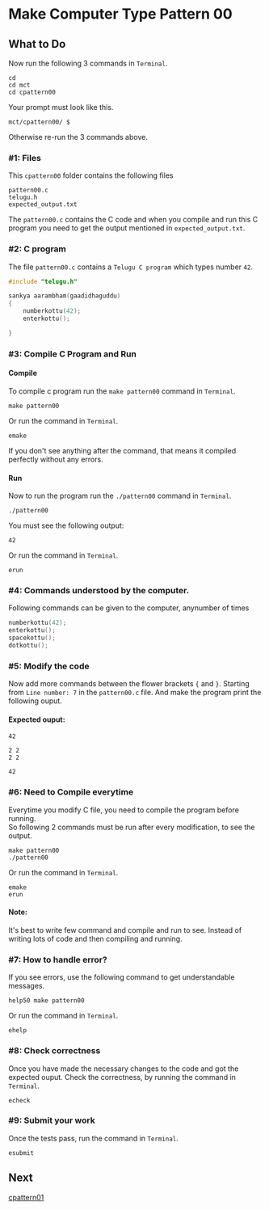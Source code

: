 Make Computer Type Pattern 00
=============================

What to Do
----------

Now run the following 3 commands in `Terminal`.

    cd
    cd mct
    cd cpattern00

Your prompt must look like this.

    mct/cpattern00/ $

Otherwise re-run the 3 commands above.


### #1: Files
This `cpattern00` folder contains the following files
```
pattern00.c
telugu.h
expected_output.txt
```
The `pattern00.c` contains the C code and when you compile and run this C program you need to get the output mentioned in `expected_output.txt`.

### #2: C program
The file `pattern00.c` contains a `Telugu C program` which types number `42`.
```c
#include "telugu.h"

sankya aarambham(gaadidhaguddu)
{
    numberkottu(42);
    enterkottu();

}
```

### #3: Compile C Program and Run
#### Compile
To compile c program run the `make pattern00` command in `Terminal`.
```
make pattern00
```
Or run the command in `Terminal`.
```
emake
```

If you don't see anything after the command, that means it compiled perfectly without any errors.  
#### Run
Now to run the program run the `./pattern00` command in `Terminal`.
```
./pattern00
```
You must see the following output:
```
42

```

Or run the command in `Terminal`.
```
erun
```

### #4: Commands understood by the computer.
Following commands can be given to the computer, anynumber of times
```c
numberkottu(42);
enterkottu();
spacekottu();
dotkottu();
```

### #5: Modify the code
Now add more commands between the flower brackets `{` and `}`. Starting from `Line number: 7`  in the `pattern00.c` file. And make the program print the following ouput.
#### Expected ouput:
```
42

2 2
2 2

42

```

### #6: Need to Compile everytime
Everytime you modify C file, you need to compile the program before running.  
So following 2 commands must be run after every modification, to see the output. 
```
make pattern00
./pattern00
```
Or run the command in `Terminal`.
```
emake
erun
```

#### Note: 
It's best to write few command and compile and run to see. Instead of writing lots of code and then compiling and running.

### #7: How to handle error?
If you see errors, use the following command to get understandable messages. 
```
help50 make pattern00
```
Or run the command in `Terminal`.
```
ehelp
```

### #8: Check correctness
Once you have made the necessary changes to the code and got the expected ouput. Check the correctness, by running the command in `Terminal`.
```
echeck
```

### #9: Submit your work
Once the tests pass, run the command in `Terminal`.
```
esubmit
```

Next
----
[cpattern01](../cpattern01/)

